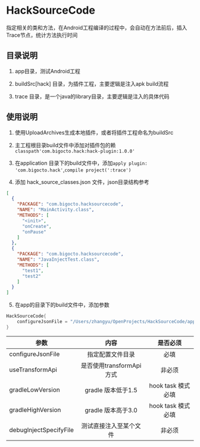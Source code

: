# HackSourceCode

指定相关的类和方法，在Android工程编译的过程中，会自动在方法前后，插入Trace节点，统计方法执行时间
## 目录说明
1. app目录，测试Android工程

2. buildSrc[hack] 目录，为插件工程，主要逻辑是注入apk build流程

3. trace 目录，是一个java的library目录，主要逻辑是注入的具体代码

## 使用说明
1. 使用UploadArchives生成本地插件，或者将插件工程命名为buildSrc

2. 主工程根目录build文件中添加对插件包的赖`classpath'com.bigocto.hack:hack-plugin:1.0.0'`

3. 在application 目录下的build文件中，添加`apply plugin: 'com.bigocto.hack'`,`compile project(':trace')`

4. 添加 hack_source_classes.json 文件，json目录结构参考
```json
[
  {
    "PACKAGE": "com.bigocto.hacksourcecode",
    "NAME": "MainActivity.class",
    "METHODS": [
      "<init>",
      "onCreate",
      "onPause"
    ]
  },
  {
    "PACKAGE": "com.bigocto.hacksourcecode",
    "NAME": "JavaInjectTest.class",
    "METHODS": [
      "test1",
      "test2"
    ]
  }
]
```
5. 在app的目录下的build文件中，添加参数
```groovy
HackSourceCode{
    configureJsonFile = "/Users/zhangyu/OpenProjects/HackSourceCode/app/hack_source_classes.json"
}
```

| 参数       | 内容           | 是否必须  |
| ------------- |:-------------:|:-----------:|
| configureJsonFile| 指定配置文件目录 | 必填 |
| useTransformApi | 是否使用transformApi方式 |非必须|
| gradleLowVersion |gradle 版本低于1.5|hook task 模式必填|
| gradleHighVersion |gradle 版本高于3.0|hook task 模式必填|
| debugInjectSpecifyFile |测试直接注入至某个文件|非必须|
